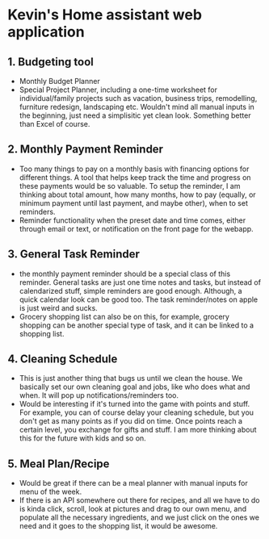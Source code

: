 # Kevin's Home assistant web application


## 1. Budgeting tool
  * Monthly Budget Planner
  * Special Project Planner, including a one-time worksheet for individual/family projects such as vacation, business trips, remodelling, furniture redesign, landscaping etc. Wouldn't mind all manual inputs in the beginning, just need a simplisitic yet clean look. Something better than Excel of course.

## 2. Monthly Payment Reminder
  * Too many things to pay on a monthly basis with financing options for different things. A tool that helps keep track the time and progress on these payments would be so valuable. To setup the reminder, I am thinking about total amount, how many months, how to pay (equally, or minimum payment until last payment, and maybe other), when to set reminders.
  * Reminder functionality when the preset date and time comes, either through email or text, or notification on the front page for the webapp.

## 3. General Task Reminder
  * the monthly payment reminder should be a special class of this reminder. General tasks are just one time notes and tasks, but instead of calendarized stuff, simple reminders are good enough. Although, a quick calendar look can be good too. The task reminder/notes on apple is just weird and sucks.
  * Grocery shopping list can also be on this, for example, grocery shopping can be another special type of task, and it can be linked to a shopping list.

## 4. Cleaning Schedule
  * This is just another thing that bugs us until we clean the house. We basically set our own cleaning goal and jobs, like who does what and when. It will pop up notifications/reminders too.
  * Would be interesting if it's turned into the game with points and stuff. For example, you can of course delay your cleaning schedule, but you don't get as many points as if you did on time. Once points reach a certain level, you exchange for gifts and stuff. I am more thinking about this for the future with kids and so on.

## 5. Meal Plan/Recipe
  * Would be great if there can be a meal planner with manual inputs for menu of the week.
  * If there is an API somewhere out there for recipes, and all we have to do is kinda click, scroll, look at pictures and drag to our own menu, and populate all the necessary ingredients, and we just click on the ones we need and it goes to the shopping list, it would be awesome.
